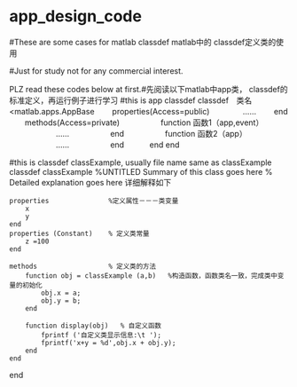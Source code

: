 # app_design_code
#These are some cases for matlab classdef     matlab中的 classdef定义类的使用

#Just for study not for any commercial interest. 

PLZ read these codes below at first.#先阅读以下matlab中app类， classdef的标准定义，再运行例子进行学习
#this is app classdef
classdef　类名 <matlab.apps.AppBase
　　properties(Access=public)
　　　　……
　　end
　　methods(Access=private)
　　　　　function 函数1（app,event）
　　　　　　……
　　　　　end
　　　　　function 函数2（app）
　　　　　　……
　　　　　end
　　　end
end

#this is classdef classExample, usually file name same as classExample
classdef classExample
    %UNTITLED Summary of this class goes here
    %   Detailed explanation goes here  详细解释如下
    
    properties               %定义属性－－－类变量
        x
        y
    end
    properties (Constant)    % 定义类常量
        z =100
    end
    
    methods                  % 定义类的方法
        function obj = classExample (a,b)   %构造函数，函数类名一致，完成类中变量的初始化
            obj.x = a;
            obj.y = b;
        end
        
        function display(obj)   % 自定义函数
            fprintf ('自定义类显示信息:\t ');
            fprintf('x+y = %d',obj.x + obj.y);
        end
    end
    
end
